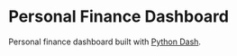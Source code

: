 # Personal Finance Dashboard

Personal finance dashboard built with [Python Dash](https://dash.plotly.com/).